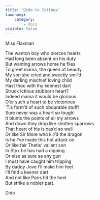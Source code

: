 ```yaml
---
title: 'Dido to Ictinus'
taxonomy:
    category:
        - docs
visible: false
---
```


<div class="author">Miss Flaxman</div>

The wanton boy who pierces hearts  
Had long been absent on his duty  
But wanting arrows home he flies  
To greet mama, the queen of beauty  
My son she cried and sweetly smil’d  
My darling mischief loving child  
Hast thou with thy keenest dart  
Struck Ictinus stubborn heart?  
Indeed mama it would be glorious  
O’er such a heart to be victorious  
’Tis form’d of such obdurable stuff!  
Sure never was a heart so tough!  
It blunts the points of all my arrows  
And down they drop like shotten sparrows.  
That heart of his is cas’d so well  
Or like Sir More who kill’d the dragon  
Is he I’ve made this hot attack on  
Or like fair Thetis’ valiant son  
In Styx <span data-tippy="hath" class="green">he has</span> had a dipping  
Or else as sure as any gun  
I must have caught him tripping  
By daddy Jove I’ll make him feel  
I’ll find a keener dart  
And not like Paris hit the heel  
But strike a nobler part.

Dido